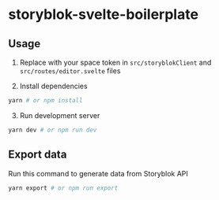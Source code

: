 # storyblok-svelte-boilerplate

## Usage

1. Replace with your space token in `src/storyblokClient` and `src/routes/editor.svelte` files

2. Install dependencies

```sh
yarn # or npm install
```

3. Run development server

```sh
yarn dev # or npm run dev
```

## Export data

Run this command to generate data from Storyblok API

```sh
yarn export # or npm run export
```
